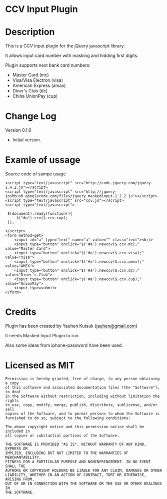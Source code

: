 CCV Input Plugin
================

Description
===========

This is a CCV input plugin for the jQuery javascript library.

It allows input card number with masking and hidding first digits.

Plugin supports next bank card numbers:
- Master Card (mc)
- Visa/Visa Electron (visa)
- American Express (amax)
- Diner's Club (dc)
- China UnionPay (cup)

Change Log
==========

Version 0.1.0
- Initial version.

Examle of ussage
================

Source code of sampe usage

    <script type="text/javascript" src="http://code.jquery.com/jquery-1.4.2.js"></script>
    <script type="text/javascript" src="http://jquery-joshbush.googlecode.com/files/jquery.maskedinput-1.2.2.js"></script>
    <script type="text/javascript" src="ccv.js"></script>
    <script type="text/javascript">

     $(document).ready(function(){
         $("#a").ccv($.ccv.cup);
     });

    </script>
    <form method=get>
        <input id="a" type="text" name="a" value="" class="text"><br/>
        <input type="button" onclick="$('#a').newccv($.ccv.mc);" value="Master Card">
        <input type="button" onclick="$('#a').newccv($.ccv.visa);" value="Visa">
        <input type="button" onclick="$('#a').newccv($.ccv.amex);" value="AMEX">
        <input type="button" onclick="$('#a').newccv($.ccv.dc);" value="Diner's Club">
        <input type="button" onclick="$('#a').newccv($.ccv.cup);" value="UnionPay">
        <input type=submit> 
    </form>

Credits
=======

Plugin has been created by Yauhen Kutsuk (jauhen@gmail.com)

It needs Masked Input Plugin to run.

Also some ideas from iphone-password have been used.

Licensed as MIT
===============

    Permission is hereby granted, free of charge, to any person obtaining a copy
    of this software and associated documentation files (the "Software"), to deal
    in the Software without restriction, including without limitation the rights
    to use, copy, modify, merge, publish, distribute, sublicense, and/or sell
    copies of the Software, and to permit persons to whom the Software is
    furnished to do so, subject to the following conditions:

    The above copyright notice and this permission notice shall be included in
    all copies or substantial portions of the Software.
    
    THE SOFTWARE IS PROVIDED "AS IS", WITHOUT WARRANTY OF ANY KIND, EXPRESS OR
    IMPLIED, INCLUDING BUT NOT LIMITED TO THE WARRANTIES OF MERCHANTABILITY,
    FITNESS FOR A PARTICULAR PURPOSE AND NONINFRINGEMENT. IN NO EVENT SHALL THE
    AUTHORS OR COPYRIGHT HOLDERS BE LIABLE FOR ANY CLAIM, DAMAGES OR OTHER
    LIABILITY, WHETHER IN AN ACTION OF CONTRACT, TORT OR OTHERWISE, ARISING FROM,
    OUT OF OR IN CONNECTION WITH THE SOFTWARE OR THE USE OR OTHER DEALINGS IN
    THE SOFTWARE.